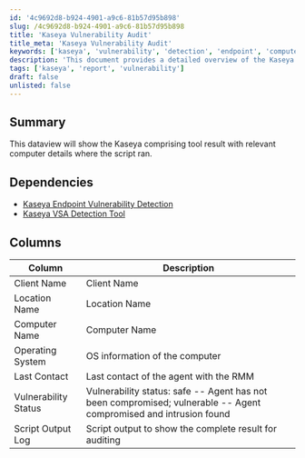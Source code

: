 ```yaml
---
id: '4c9692d8-b924-4901-a9c6-81b57d95b898'
slug: /4c9692d8-b924-4901-a9c6-81b57d95b898
title: 'Kaseya Vulnerability Audit'
title_meta: 'Kaseya Vulnerability Audit'
keywords: ['kaseya', 'vulnerability', 'detection', 'endpoint', 'computer', 'audit']
description: 'This document provides a detailed overview of the Kaseya comprising tool result, showcasing relevant computer details where the script ran. It outlines the dependencies required for successful execution and describes the various columns of data presented in the output.'
tags: ['kaseya', 'report', 'vulnerability']
draft: false
unlisted: false
---
```


## Summary

This dataview will show the Kaseya comprising tool result with relevant computer details where the script ran.

## Dependencies

- [Kaseya Endpoint Vulnerability Detection](/docs/e45cd013-ced4-4e30-a282-d8105da703de)
- [Kaseya VSA Detection Tool](/docs/765eb6aa-cc3a-471e-b11e-d7d8e1972e11)

## Columns

| Column                | Description                                                                                      |
|----------------------|--------------------------------------------------------------------------------------------------|
| Client Name          | Client Name                                                                                      |
| Location Name        | Location Name                                                                                    |
| Computer Name        | Computer Name                                                                                    |
| Operating System     | OS information of the computer                                                                   |
| Last Contact         | Last contact of the agent with the RMM                                                          |
| Vulnerability Status  | Vulnerability status: safe -- Agent has not been compromised; vulnerable -- Agent compromised and intrusion found |
| Script Output Log    | Script output to show the complete result for auditing                                            |

